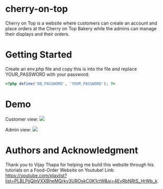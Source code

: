 # cherry-on-top

Cherry on Top is a website where customers can create an account and place orders at the Cherry on Top Bakery while the admins can manage their displays and their orders.

# Getting Started

Create an env.php file and copy this is into the file and replace YOUR_PASSWORD with your password:

```php
<?php define('DB_PASSWORD', 'YOUR_PASSWORD'); ?>
```
# Demo
Customer view:
![](cherry-on-top-customer.gif)

Admin view:
![](cherry-on-top-admin.gif)

# Authors and Acknowledgment
Thank you to Vijay Thapa for helping me build this website through his tutorials on a Food-Order Website on Youtube!
Link: https://youtube.com/playlist?list=PLBLPjjQlnVXXBheMQrkv3UROskC0K1ctW&si=4EyRbNRtS_HrWb_k 
